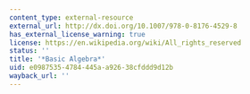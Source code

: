 ```yaml
---
content_type: external-resource
external_url: http://dx.doi.org/10.1007/978-0-8176-4529-8
has_external_license_warning: true
license: https://en.wikipedia.org/wiki/All_rights_reserved
status: ''
title: '*Basic Algebra*'
uid: e0987535-4784-445a-a926-38cfddd9d12b
wayback_url: ''
---
```

